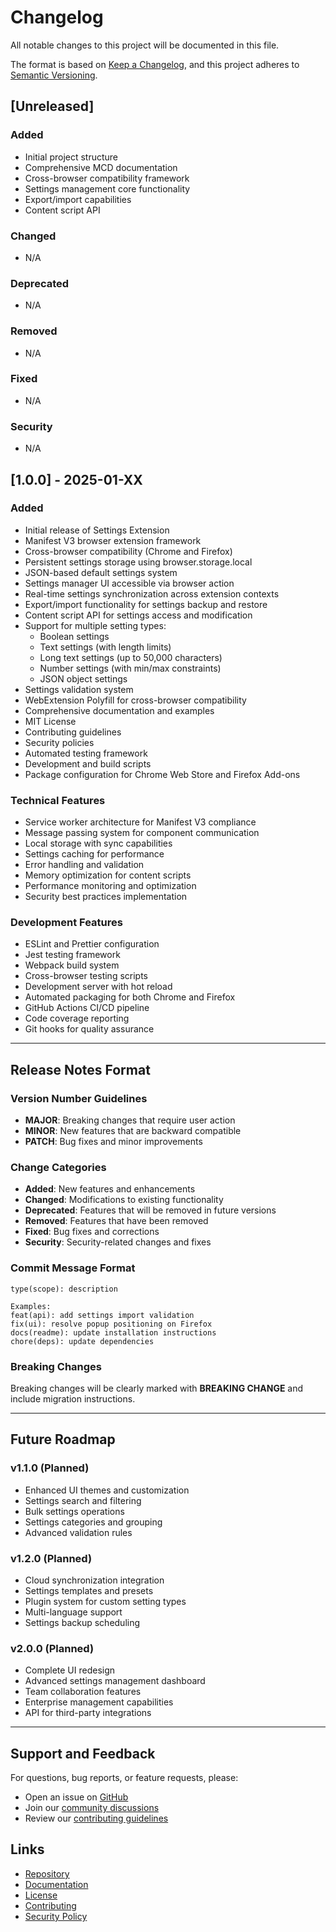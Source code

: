 # Changelog

All notable changes to this project will be documented in this file.

The format is based on [Keep a Changelog](https://keepachangelog.com/en/1.0.0/),
and this project adheres to [Semantic Versioning](https://semver.org/spec/v2.0.0.html).

## [Unreleased]

### Added
- Initial project structure
- Comprehensive MCD documentation
- Cross-browser compatibility framework
- Settings management core functionality
- Export/import capabilities
- Content script API

### Changed
- N/A

### Deprecated
- N/A

### Removed
- N/A

### Fixed
- N/A

### Security
- N/A

## [1.0.0] - 2025-01-XX

### Added
- Initial release of Settings Extension
- Manifest V3 browser extension framework
- Cross-browser compatibility (Chrome and Firefox)
- Persistent settings storage using browser.storage.local
- JSON-based default settings system
- Settings manager UI accessible via browser action
- Real-time settings synchronization across extension contexts
- Export/import functionality for settings backup and restore
- Content script API for settings access and modification
- Support for multiple setting types:
  - Boolean settings
  - Text settings (with length limits)
  - Long text settings (up to 50,000 characters)
  - Number settings (with min/max constraints)
  - JSON object settings
- Settings validation system
- WebExtension Polyfill for cross-browser compatibility
- Comprehensive documentation and examples
- MIT License
- Contributing guidelines
- Security policies
- Automated testing framework
- Development and build scripts
- Package configuration for Chrome Web Store and Firefox Add-ons

### Technical Features
- Service worker architecture for Manifest V3 compliance
- Message passing system for component communication
- Local storage with sync capabilities
- Settings caching for performance
- Error handling and validation
- Memory optimization for content scripts
- Performance monitoring and optimization
- Security best practices implementation

### Development Features
- ESLint and Prettier configuration
- Jest testing framework
- Webpack build system
- Cross-browser testing scripts
- Development server with hot reload
- Automated packaging for both Chrome and Firefox
- GitHub Actions CI/CD pipeline
- Code coverage reporting
- Git hooks for quality assurance

---

## Release Notes Format

### Version Number Guidelines
- **MAJOR**: Breaking changes that require user action
- **MINOR**: New features that are backward compatible
- **PATCH**: Bug fixes and minor improvements

### Change Categories
- **Added**: New features and enhancements
- **Changed**: Modifications to existing functionality
- **Deprecated**: Features that will be removed in future versions
- **Removed**: Features that have been removed
- **Fixed**: Bug fixes and corrections
- **Security**: Security-related changes and fixes

### Commit Message Format
```
type(scope): description

Examples:
feat(api): add settings import validation
fix(ui): resolve popup positioning on Firefox
docs(readme): update installation instructions
chore(deps): update dependencies
```

### Breaking Changes
Breaking changes will be clearly marked with **BREAKING CHANGE** and include migration instructions.

---

## Future Roadmap

### v1.1.0 (Planned)
- Enhanced UI themes and customization
- Settings search and filtering
- Bulk settings operations
- Settings categories and grouping
- Advanced validation rules

### v1.2.0 (Planned)
- Cloud synchronization integration
- Settings templates and presets
- Plugin system for custom setting types
- Multi-language support
- Settings backup scheduling

### v2.0.0 (Planned)
- Complete UI redesign
- Advanced settings management dashboard
- Team collaboration features
- Enterprise management capabilities
- API for third-party integrations

---

## Support and Feedback

For questions, bug reports, or feature requests, please:
- Open an issue on [GitHub](https://github.com/yourusername/settings-extension/issues)
- Join our [community discussions](https://github.com/yourusername/settings-extension/discussions)
- Review our [contributing guidelines](CONTRIBUTING.md)

## Links

- [Repository](https://github.com/yourusername/settings-extension)
- [Documentation](MCD.md)
- [License](LICENSE)
- [Contributing](CONTRIBUTING.md)
- [Security Policy](SECURITY.md)
